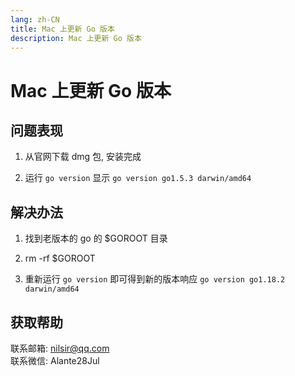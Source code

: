 ```yaml
---
lang: zh-CN
title: Mac 上更新 Go 版本
description: Mac 上更新 Go 版本
---
```


# Mac 上更新 Go 版本

## 问题表现
1. 从官网下载 dmg 包, 安装完成

2. 运行 `go version` 显示 `go version go1.5.3 darwin/amd64`

## 解决办法
1. 找到老版本的 go 的 $GOROOT 目录

2. rm -rf $GOROOT

3. 重新运行 `go version` 即可得到新的版本响应 `go version go1.18.2 darwin/amd64`

## 获取帮助

联系邮箱: nilsir@qq.com<br>
联系微信: Alante28Jul
